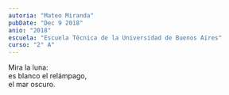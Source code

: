 ```yaml
---
autoria: "Mateo Miranda"
pubDate: "Dec 9 2018"
anio: "2018"
escuela: "Escuela Técnica de la Universidad de Buenos Aires"
curso: "2° A"
---
```


Mira la luna:\
es blanco el relámpago,\
el mar oscuro.
